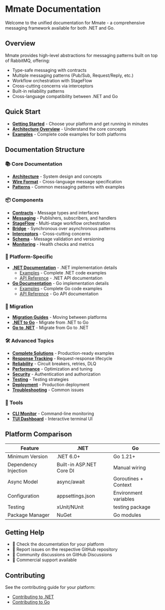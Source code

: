 # Mmate Documentation

Welcome to the unified documentation for Mmate - a comprehensive messaging framework available for both .NET and Go.

## Overview

Mmate provides high-level abstractions for messaging patterns built on top of RabbitMQ, offering:
- Type-safe messaging with contracts
- Multiple messaging patterns (Pub/Sub, Request/Reply, etc.)
- Workflow orchestration with StageFlow
- Cross-cutting concerns via interceptors
- Built-in reliability patterns
- Cross-language compatibility between .NET and Go

## Quick Start

- **[Getting Started](getting-started/README.md)** - Choose your platform and get running in minutes
- **[Architecture Overview](architecture.md)** - Understand the core concepts
- **[Examples](platform/)** - Complete code examples for both platforms

## Documentation Structure

### 📚 Core Documentation
- **[Architecture](architecture.md)** - System design and concepts
- **[Wire Format](wire-format.md)** - Cross-language message specification
- **[Patterns](patterns.md)** - Common messaging patterns with examples

### 📦 Components
- **[Contracts](components/contracts.md)** - Message types and interfaces
- **[Messaging](components/messaging.md)** - Publishers, subscribers, and handlers
- **[StageFlow](components/stageflow.md)** - Multi-stage workflow orchestration
- **[Bridge](components/bridge.md)** - Synchronous over asynchronous patterns
- **[Interceptors](components/interceptors.md)** - Cross-cutting concerns
- **[Schema](components/schema.md)** - Message validation and versioning
- **[Monitoring](components/monitoring.md)** - Health checks and metrics

### 🔷 Platform-Specific
- **[.NET Documentation](platform/dotnet/)** - .NET implementation details
  - [Examples](platform/dotnet/examples.md) - Complete .NET code examples
  - [API Reference](platform/dotnet/api-reference.md) - .NET API documentation
- **[Go Documentation](platform/go/)** - Go implementation details
  - [Examples](platform/go/examples.md) - Complete Go code examples
  - [API Reference](platform/go/api-reference.md) - Go API documentation

### 🔄 Migration
- **[Migration Guides](migration/)** - Moving between platforms
- **[.NET to Go](migration/dotnet-to-go.md)** - Migrate from .NET to Go
- **[Go to .NET](migration/go-to-dotnet.md)** - Migrate from Go to .NET

### 🛠️ Advanced Topics
- **[Complete Solutions](advanced/complete-solutions.md)** - Production-ready examples
- **[Response Tracking](advanced/response-tracking.md)** - Request-response lifecycle
- **[Reliability](advanced/reliability.md)** - Circuit breakers, retries, DLQ
- **[Performance](advanced/performance.md)** - Optimization and tuning
- **[Security](advanced/security.md)** - Authentication and authorization
- **[Testing](advanced/testing.md)** - Testing strategies
- **[Deployment](advanced/deployment.md)** - Production deployment
- **[Troubleshooting](advanced/troubleshooting.md)** - Common issues

### 🔧 Tools
- **[CLI Monitor](tools/cli-monitor.md)** - Command-line monitoring
- **[TUI Dashboard](tools/tui-dashboard.md)** - Interactive terminal UI

## Platform Comparison

| Feature | .NET | Go |
|---------|------|-----|
| Minimum Version | .NET 6.0+ | Go 1.21+ |
| Dependency Injection | Built-in ASP.NET Core DI | Manual wiring |
| Async Model | async/await | Goroutines + Context |
| Configuration | appsettings.json | Environment variables |
| Testing | xUnit/NUnit | testing package |
| Package Manager | NuGet | Go modules |

## Getting Help

- 📖 Check the documentation for your platform
- 🐛 Report issues on the respective GitHub repository
- 💬 Community discussions on GitHub Discussions
- 📧 Commercial support available

## Contributing

See the contributing guide for your platform:
- [Contributing to .NET](https://github.com/mmate/mmate-dotnet/CONTRIBUTING.md)
- [Contributing to Go](https://github.com/mmate/mmate-go/CONTRIBUTING.md)